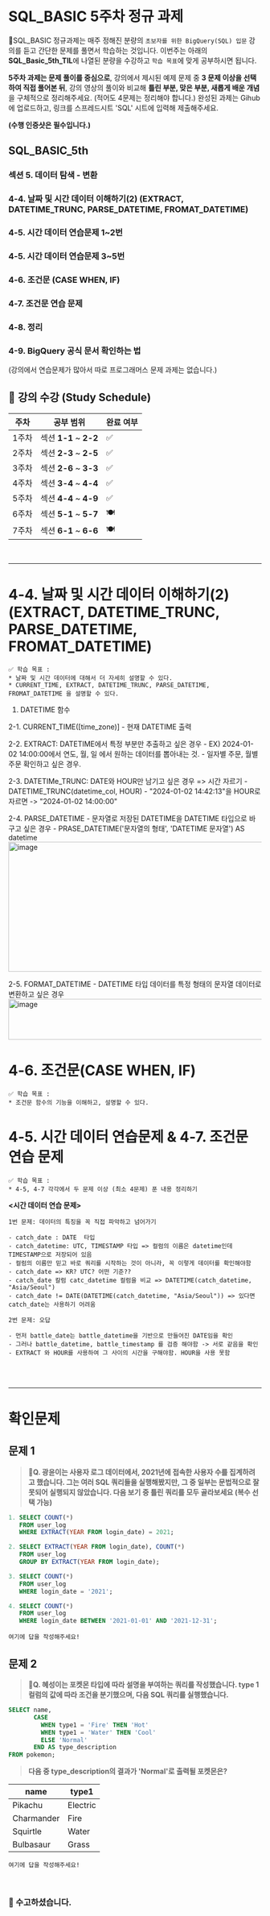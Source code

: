 # SQL_BASIC 5주차 정규 과제 

📌SQL_BASIC 정규과제는 매주 정해진 분량의 `초보자를 위한 BigQuery(SQL) 입문` 강의를 듣고 간단한 문제를 풀면서 학습하는 것입니다. 이번주는 아래의 **SQL_Basic_5th_TIL**에 나열된 분량을 수강하고 `학습 목표`에 맞게 공부하시면 됩니다.

**5주차 과제는 문제 풀이를 중심으로**, 강의에서 제시된 예제 문제 중 **3 문제 이상을 선택하여 직접 풀어본 뒤**, 강의 영상의 풀이와 비교해 **틀린 부분, 맞은 부분, 새롭게 배운 개념**을 구체적으로 정리해주세요. (적어도 4문제는 정리해야 합니다.) 완성된 과제는 Gihub에 업로드하고, 링크를 스프레드시트 'SQL' 시트에 입력해 제출해주세요.

**(수행 인증샷은 필수입니다.)** 



## SQL_BASIC_5th

### 섹션 5. 데이터 탐색 - 변환

### 4-4. 날짜 및 시간 데이터 이해하기(2) (EXTRACT, DATETIME_TRUNC, PARSE_DATETIME, FROMAT_DATETIME)

### 4-5. 시간 데이터 연습문제 1~2번

### 4-5. 시간 데이터 연습문제 3~5번

### 4-6. 조건문 (CASE WHEN, IF)

### 4-7. 조건문 연습 문제

### 4-8. 정리

### 4-9. BigQuery 공식 문서 확인하는 법

(강의에서 연습문제가 많아서 따로 프로그래머스 문제 과제는 없습니다.)



## 🏁 강의 수강 (Study Schedule)

| 주차  | 공부 범위              | 완료 여부 |
| ----- | ---------------------- | --------- |
| 1주차 | 섹션 **1-1** ~ **2-2** | ✅         |
| 2주차 | 섹션 **2-3** ~ **2-5** | ✅         |
| 3주차 | 섹션 **2-6** ~ **3-3** | ✅         |
| 4주차 | 섹션 **3-4** ~ **4-4** | ✅         |
| 5주차 | 섹션 **4-4** ~ **4-9** | ✅         |
| 6주차 | 섹션 **5-1** ~ **5-7** | 🍽️         |
| 7주차 | 섹션 **6-1** ~ **6-6** | 🍽️         |

<br>



<!-- 여기까진 그대로 둬 주세요-->

---

# 4-4. 날짜 및 시간 데이터 이해하기(2) (EXTRACT, DATETIME_TRUNC, PARSE_DATETIME, FROMAT_DATETIME)

~~~
✅ 학습 목표 :
* 날짜 및 시간 데이터에 대해서 더 자세히 설명할 수 있다. 
* CURRENT_TIME, EXTRACT, DATETIME_TRUNC, PARSE_DATETIME, FROMAT_DATETIME 을 설명할 수 있다. 
~~~
1. DATETIME 함수

 2-1. CURRENT_TIME([time_zone)]
    - 현재 DATETIME 출력

  2-2. EXTRACT: DATETIME에서 특정 부분만 추출하고 싶은 경우
    - EX) 2024-01-02 14:00:00에서 연도, 월, 일 에서 원하는 데이터를 뽑아내는 것.
    - 일자별 주문, 월별 주문 확인하고 싶은 경우.
  
  2-3. DATETIMe_TRUNC: DATE와 HOUR만 남기고 싶은 경우 => 시간 자르기
    - DATETIME_TRUNC(datetime_col, HOUR)
    - "2024-01-02 14:42:13"을 HOUR로 자르면 -> "2024-01-02 14:00:00"
  
  2-4. PARSE_DATETIME
    - 문자열로 저장된 DATETIME을 DATETIME 타입으로 바구고 싶은 경우
    - PRASE_DATETIME('문자열의 형태', 'DATETIME 문자열') AS datetime
   <img width="879" height="258" alt="image" src="https://github.com/user-attachments/assets/bba86cc2-e994-4f77-bf37-d15422cedc92" />

  2-5. FORMAT_DATETIME
    - DATETIME 타입 데이터를 특정 형태의 문자열 데이터로 변환하고 싶은 경우
    <img width="822" height="81" alt="image" src="https://github.com/user-attachments/assets/0a51a96d-e978-410d-9e89-43b667b6e0bf" />


     
<!-- 새롭게 배운 내용을 자유롭게 정리해주세요.-->



# 4-6. 조건문(CASE WHEN, IF)

~~~
✅ 학습 목표 :
* 조건문 함수의 기능을 이해하고, 설명할 수 있다. 
~~~

<!-- 새롭게 배운 내용을 자유롭게 정리해주세요.-->



 # 4-5. 시간 데이터 연습문제 & 4-7. 조건문 연습 문제

~~~
✅ 학습 목표 :
* 4-5, 4-7 각각에서 두 문제 이상 (최소 4문제) 푼 내용 정리하기
~~~
**<시간 데이터 연습 문제>**

~~~
1번 문제: 데이터의 특징을 꼭 직접 파악하고 넘어가기

- catch_date : DATE  타입
- catch_datetime: UTC, TIMESTAMP 타입 => 컬럼의 이름은 datetime인데 TIMESTAMP으로 저장되어 있음
- 컬럼의 이름만 믿고 바로 쿼리를 시작하는 것이 아니라, 꼭 이렇게 데이터를 확인해야함
- catch_date => KR? UTC? 어떤 기준??
- catch_date 칼럼 catc_datetime 컬럼을 비교 => DATETIME(catch_datetime, "Asia/Seoul")
- catch_date != DATE(DATETIME(catch_datetime, "Asia/Seoul")) => 있다면 catch_date는 사용하기 어려움
~~~

~~~
2번 문제: 오답

- 먼저 battle_date는 battle_datetime을 기반으로 만들어진 DATE임을 확인
- 그러나 battle_datetime, battle_timestamp 를 검증 해야함 -> 서로 같음을 확인
- EXTRACT 와 HOUR를 사용하여 그 사이의 시간을 구해야함. HOUR을 사용 못함
~~~


<br>

<br>

---

# 확인문제

## 문제 1

> **🧚Q. 광윤이는 사용자 로그 데이터에서, 2021년에 접속한 사용자 수를  집계하려고 했습니다. 그는 여러 SQL 쿼리들을 실행해봤지만, 그 중 일부는 문법적으로 잘못되어 실행되지 않았습니다. 다음 보기 중 틀린 쿼리를 모두 골라보세요 (복수 선택 가능)**

~~~sql
1. SELECT COUNT(*)  
   FROM user_log  
   WHERE EXTRACT(YEAR FROM login_date) = 2021;

2. SELECT EXTRACT(YEAR FROM login_date), COUNT(*)  
   FROM user_log  
   GROUP BY EXTRACT(YEAR FROM login_date);

3. SELECT COUNT(*)  
   FROM user_log  
   WHERE login_date = '2021';

4. SELECT COUNT(*)  
   FROM user_log  
   WHERE login_date BETWEEN '2021-01-01' AND '2021-12-31';
~~~

<!-- 틀린쿼리에 대한 오류의 원인도 같이 작성해주세요. 문제에서 제공된 login_data 컬럼은 DATE type의 데이터를 가지고 있다고 가정하시면 됩니다. -->

~~~
여기에 답을 작성해주세요!
~~~



## 문제 2

> **🧚Q. 혜성이는 포켓몬 타입에 따라 설명을 부여하는 쿼리를 작성했습니다. type 1 컬럼의 값에 따라 조건을 분기했으며, 다음 SQL 쿼리를 실행했습니다.**

~~~sql
SELECT name,
       CASE 
         WHEN type1 = 'Fire' THEN 'Hot'
         WHEN type1 = 'Water' THEN 'Cool'
         ELSE 'Normal'
       END AS type_description
FROM pokemon;
~~~

> **다음 중 type_description의 결과가 'Normal'로 출력될 포켓몬은?**

| **name**   | **type1** |
| ---------- | --------- |
| Pikachu    | Electric  |
| Charmander | Fire      |
| Squirtle   | Water     |
| Bulbasaur  | Grass     |

<!-- 근거와 함께 답을 작성해주세요 -->

~~~
여기에 답을 작성해주세요!
~~~



<br>

### 🎉 수고하셨습니다.
